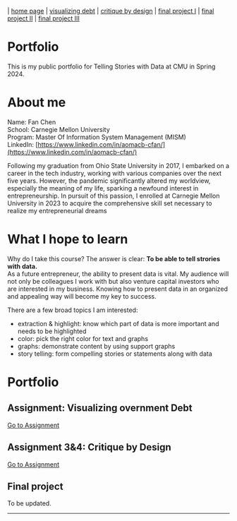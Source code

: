 | [home page](https://yzjdxfc1.github.io/telling-stories-with-data-portfolio) | [visualizing debt](dataviz2.md) | [critique by design](critique-by-design.md) | [final project I](final-project-part-one.md) | [final project II](final-project-part-two.md) | [final project III](final-project-part-three.md)
# Portfolio
This is my public portfolio for Telling Stories with Data at CMU in Spring 2024.

# About me
Name: Fan Chen  
School: Carnegie Mellon University  
Program: Master Of Information System Management (MISM)  
LinkedIn: [https://www.linkedin.com/in/aomacb-cfan/](https://www.linkedin.com/in/aomacb-cfan/)  

Following my graduation from Ohio State University in 2017, I embarked on a career in the tech industry, working with various companies over the next five years. However, the pandemic significantly altered my worldview, especially the meaning of my life, sparking a newfound interest in entrepreneurship. In pursuit of this passion, I enrolled at Carnegie Mellon University in 2023 to acquire the comprehensive skill set necessary to realize my entrepreneurial dreams

# What I hope to learn
Why do I take this course? The answer is clear: **To be able to tell strories with data.**  
As a future entrepreneur, the ability to present data is vital. My audience will not only be colleagues I work with but also venture capital investors who are interested in my business. Knowing how to present data in an organized and appealing way will become my key to success.   

There are a few broad topics I am interested:
- extraction & highlight: know which part of data is more important and needs to be highlighted
- color: pick the right color for text and graphs
- graphs: demonstrate content by using support graphs
- story telling: form compelling stories or statements along with data

# Portfolio

## Assignment: Visualizing overnment Debt
[Go to Assignment](dataviz2.md)
<!-- For this assignment, make sure you set up and link to a new page.  This page is linking to a new Markdown document called `visualizing-government-debt.md`.  For links to Markdown files in your repository, you can just include the name of the page without the `.md` extension. -->

## Assignment 3&4: Critique by Design
[Go to Assignment](critique-by-design.md)
<!-- For this assignment, make sure you set up and link to a new page.  This page is linking to a new Markdown document called `critique-by-design.md`.   -->

## Final project
To be updated.
<!--
Here it might be helpful to include a high-level description of your final project. 
[Part I](final-project-part-one)
[Part II](final-project-part-two)
Part III(final-project-part-three)
-->

---

